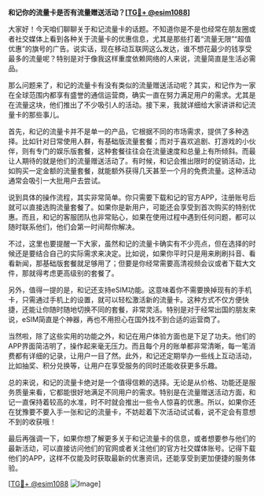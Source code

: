 **和记你的流量卡是否有流量赠送活动？[[TG💪+ @esim1088](https://t.me/s/esim1088)]**

大家好！今天咱们聊聊关于和记流量卡的话题。不知道你是不是也经常在朋友圈或者社交媒体上看到各种关于流量卡的优惠信息，尤其是那些打着“流量无限”“超值优惠”的旗号的广告。说实话，现在移动互联网这么发达，谁不想花最少的钱享受最多的流量呢？特别是对于像我这样重度依赖网络的人来说，流量简直是生活必需品。

那么问题来了，和记的流量卡有没有类似的流量赠送活动呢？其实，和记作为一家在全球范围内都享有盛誉的通信运营商，确实一直在努力满足用户的需求。尤其是在流量这块，他们推出了不少吸引人的活动。接下来，我就详细给大家讲讲和记流量卡的那些事儿。

首先，和记的流量卡并不是单一的产品，它根据不同的市场需求，提供了多种选择。比如针对日常使用人群，有基础版流量套餐；而对于喜欢追剧、打游戏的小伙伴，则有专门的娱乐版套餐，这种套餐往往会在流量速度和总量上有所倾斜。而最让人期待的就是他们的流量赠送活动了。有时候，和记会推出限时的促销活动，比如购买一定金额的流量套餐，就能额外获得几天甚至一个月的免费流量。这种活动通常会吸引一大批用户去尝试。

说到具体的操作流程，其实非常简单。你只需要下载和记的官方APP，注册账号后就可以直接选购流量套餐了。如果你是新用户，可能还会享受到首次购买的特别优惠。而且，和记的客服团队也非常贴心，如果在使用过程中遇到任何问题，都可以随时联系他们，他们会第一时间帮你解决。

不过，这里也要提醒一下大家，虽然和记的流量卡确实有不少亮点，但在选择的时候还是要结合自己的实际需求来决定。比如说，如果你平时只是用来刷刷抖音、看看新闻，那基础版套餐就足够用了；但要是你经常需要高清视频会议或者下载大文件，那就得考虑更高级别的套餐了。

另外，值得一提的是，和记还支持eSIM功能。这意味着你不需要换掉现有的手机卡，只需通过手机上的设置，就可以轻松激活新的流量卡。这种方式不仅方便快捷，还能让你随时随地切换不同的套餐，非常灵活。特别是对于经常出国的朋友来说，eSIM简直是个神器，再也不用担心在国外找不到合适的运营商了。

当然啦，除了这些实用的功能之外，和记在用户体验方面也是下足了功夫。他们的APP界面简洁明了，操作起来毫无压力。而且每个月的账单都非常清晰，每一笔消费都有详细的记录，让用户一目了然。此外，和记还定期举办一些线上互动活动，比如抽奖、积分兑换等，让用户在享受服务的同时还能收获更多乐趣。

总的来说，和记的流量卡绝对是一个值得信赖的选择。无论是从价格、功能还是服务质量来看，它都能很好地满足不同用户的需求。特别是在流量赠送活动方面，和记一直保持着较高的水准，时不时就会推出一些令人惊喜的优惠。所以，如果你还在犹豫要不要入手一张和记的流量卡，不妨趁着下次活动试试看，说不定会有意想不到的收获哦！

最后再强调一下，如果你想了解更多关于和记流量卡的信息，或者想要参与他们的最新活动，可以直接访问他们的官网或者关注他们的官方社交媒体账号。记得下载他们的APP，这样不仅能及时获取最新的优惠资讯，还能享受到更加便捷的服务体验。

[[TG💪+ @esim1088](https://t.me/s/esim1088) ![Image](https://i.postimg.cc/4NQfJmqS/Snipaste-2025-05-13-00-14-12.png)]